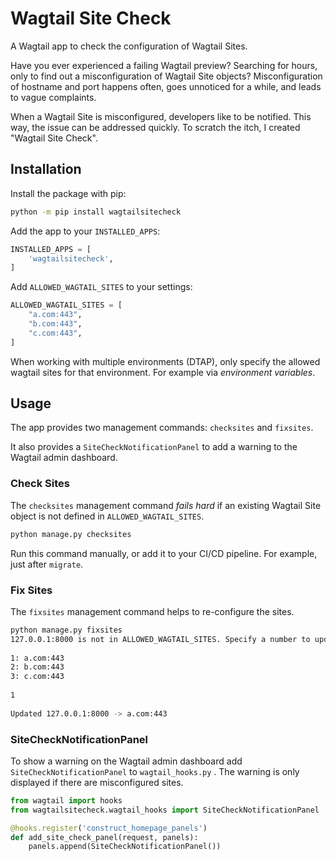 # Wagtail Site Check

A Wagtail app to check the configuration of Wagtail Sites.

Have you ever experienced a failing Wagtail preview? Searching for hours, only to find out a misconfiguration of Wagtail Site objects? 
Misconfiguration of hostname and port happens often, goes unnoticed for a while, and leads to vague complaints.

When a Wagtail Site is misconfigured, developers like to be notified. This way, the issue can be addressed quickly. To scratch the itch, I created "Wagtail Site Check".

## Installation

Install the package with pip:

```bash
python -m pip install wagtailsitecheck
```

Add the app to your `INSTALLED_APPS`:

```python
INSTALLED_APPS = [
    'wagtailsitecheck',
]
```

Add `ALLOWED_WAGTAIL_SITES` to your settings:

```python
ALLOWED_WAGTAIL_SITES = [  
    "a.com:443",
    "b.com:443",
    "c.com:443",
]
```

When working with multiple environments (DTAP), only specify the allowed wagtail sites for that environment. For example via *environment variables*. 

## Usage

The app provides two management commands: `checksites` and `fixsites`.

It also provides a `SiteCheckNotificationPanel` to add a warning to the Wagtail admin dashboard.

### Check Sites

The `checksites` management command *fails hard* if an existing Wagtail Site object is not defined in `ALLOWED_WAGTAIL_SITES`.

``` bash
python manage.py checksites
```

Run this command manually, or add it to your CI/CD pipeline. For example, just after `migrate`.

### Fix Sites

The `fixsites` management command helps to re-configure the sites.

``` bash
python manage.py fixsites
127.0.0.1:8000 is not in ALLOWED_WAGTAIL_SITES. Specify a number to update the site.
  
1: a.com:443
2: b.com:443
3: c.com:443
  
1
  
Updated 127.0.0.1:8000 -> a.com:443
```

### SiteCheckNotificationPanel

To show a warning on the Wagtail admin dashboard add `SiteCheckNotificationPanel` to `wagtail_hooks.py` . The warning is only displayed if there are misconfigured sites.

```python
from wagtail import hooks
from wagtailsitecheck.wagtail_hooks import SiteCheckNotificationPanel

@hooks.register('construct_homepage_panels')
def add_site_check_panel(request, panels):
    panels.append(SiteCheckNotificationPanel())
```
